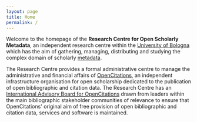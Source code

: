 ```yaml
---
layout: page
title: Home
permalink: /
---
```


Welcome to the homepage of the **Research Centre for Open Scholarly Metadata**, an independent research centre within the [University of Bologna](https://www.unibo.it/en) which has the aim of gathering, managing, distributing and studying the complex domain of scholarly [metadata](https://en.wikipedia.org/wiki/Metadata). 

The Research Centre provides a formal administrative centre to manage the administrative and financial affairs of [OpenCitations](http://opencitations.net), an independent infrastructure organisation for open scholarship dedicated to the publication of open bibliographic and citation data. The Research Centre has an [International Advisory Board for OpenCitations](/board) drawn from leaders within the main bibliographic stakeholder communities of relevance to ensure that OpenCitations' original aim of free provision of open bibliographic and citation data, services and software is maintained.
